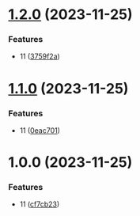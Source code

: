 # [1.2.0](https://github.com/dongjak-types/table-ts/compare/v1.1.0...v1.2.0) (2023-11-25)


### Features

* 11 ([3759f2a](https://github.com/dongjak-types/table-ts/commit/3759f2af69444a0ac9b28e5e4b4da1728553ef3e))

# [1.1.0](https://github.com/dongjak-types/table-ts/compare/v1.0.0...v1.1.0) (2023-11-25)


### Features

* 11 ([0eac701](https://github.com/dongjak-types/table-ts/commit/0eac7013764dce15019c37cfc4eebf53848555c3))

# 1.0.0 (2023-11-25)


### Features

* 11 ([cf7cb23](https://github.com/dongjak-types/table-ts/commit/cf7cb23bd59ac966d1aeef1e0c8295b786384675))
